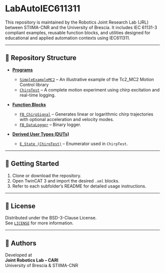 
#  LabAutoIEC611311

This repository is maintained by the Robotics Joint Research Lab (JRL) between STIIMA-CNR and the University of Brescia. It includes IEC 61131-3 compliant examples, reusable function blocks, and utilities designed for educational and applied automation contexts using IEC611311.

---

## 📁 Repository Structure

- **[Programs](Programs/)**  
  - [`SimpleExampleMC2`](Programs/SimpleExampleMC2.md) – An illustrative example of the Tc2_MC2 Motion Control library
  - [`ChirpTest`](Programs/ChirpTest.md) – A complete motion experiment using chirp excitation and real-time logging.

- **[Function Blocks](Function%20Blocks/)**  
  - [`FB_ChirpSignal`](Function%20Blocks/FB_ChirpSignal.md) – Generates linear or logarithmic chirp trajectories with optional acceleration and velocity modes.
  - [`FB_DataLogger`](Function%20Blocks/FB_DataLogger.md) – Binary logger.
  
- **[Derived User Types (DUTs)](DUTs/)**  
  - [`E_State (ChirpTest)`](DUTs/ChirpTaskE_State.xml) – Enumerator used in `ChirpTest`.

---

## 🚀 Getting Started

1. Clone or download the repository.
2. Open TwinCAT 3 and import the desired `.xml` blocks.
3. Refer to each subfolder’s README for detailed usage instructions.

---

## 📄 License

Distributed under the BSD-3-Clause License.  
See [`LICENSE`](LICENSE) for more information.

---

## 👤 Authors

Developed at  
**Joint Robotics Lab – CARI**  
University of Brescia & STIIMA-CNR
